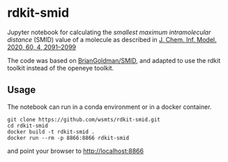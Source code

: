 # rdkit-smid
Jupyter notebook for calculating the *smallest maximum intramolecular distance* (SMID) value of a molecule as described in [J. Chem. Inf. Model. 2020, 60, 4, 2091–2099](https://doi.org/10.1021/acs.jcim.9b00692)

The code was based on [BrianGoldman/SMID](https://github.com/BrianGoldman/SMID), and adapted to use the rdkit toolkit instead of the openeye toolkit.

## Usage
The notebook can run in a conda environment or in a docker container.

    git clone https://github.com/wsmts/rdkit-smid.git
    cd rdkit-smid
    docker build -t rdkit-smid .
    docker run --rm -p 8866:8866 rdkit-smid

and point your browser to <http://localhost:8866>

